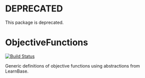 # DEPRECATED

This package is deprecated.

# ObjectiveFunctions

[![Build Status](https://travis-ci.org/JuliaML/ObjectiveFunctions.jl.svg?branch=master)](https://travis-ci.org/JuliaML/ObjectiveFunctions.jl)

Generic definitions of objective functions using abstractions from LearnBase.
